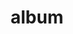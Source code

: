 ---
layout: album
resource: instagram
title: "album"
description: "masonry"
active: gallery
header-img: "img/gallery-bg.jpg"
album-title: "my 9th album"
images:
  - image_path: baohatran704/2/20200423_094248_94068497_162273398453628_8940474526491259928_n.jpg
  - image_path: baohatran704/2/20200425_171442_94174456_1115499645472665_814078701669924150_n.jpg
  - image_path: baohatran704/2/20200904_182309_118775455_926569221174837_5661661252081086880_n.jpg
  - image_path: baohatran704/2/20220503_135251_279611412_743747940327949_5840360669629595029_n.jpg
  - image_path: baohatran704/2/20250209_190405_475588390_18461369869070502_1124692057988189185_n.jpg
---